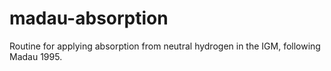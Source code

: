 # madau-absorption
Routine for applying absorption from neutral hydrogen in the IGM, following Madau 1995. 
